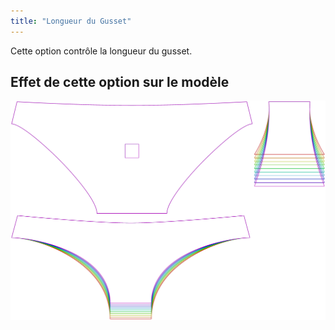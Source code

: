 ```yaml
---
title: "Longueur du Gusset"
---
```


Cette option contrôle la longueur du gusset.

## Effet de cette option sur le modèle

![Cette image montre l'effet de cette option en superposant plusieurs variantes qui ont une valeur différente pour cette option](unice_gussetlength_sample.svg "Effet de cette option sur le modèle")
